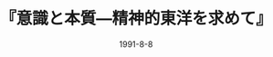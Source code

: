 ---
title: "『意識と本質―精神的東洋を求めて』"
description: "東洋哲学の諸伝統の分析から得た根元的思想パターンを己れの身にひきうけて主体化し，その基盤の上に新しい哲学を生み出さなければならない．本書はこうした問題意識を独自の「共時的構造化」の方法によって展開した壮大な哲学的営為であって，その出発点には自分の実存の「根」が東洋にあるという著者の痛切な自覚があった．"
date: 1991-8-8
shorttitle: ""
authors: ['']
publishDate: ""
ENTRYTYPE: "基礎演習テキスト100"
series:
- 早稲田大学必修基礎演習テキスト100(2020年度)
tags: 
- 
category: 
- 
# publisher: "Self-Published"
image: 
pinned : true
draft: false
hideToc: false
enableToc: true
enableTocContent: false
copyright: "All rights reserved"
---